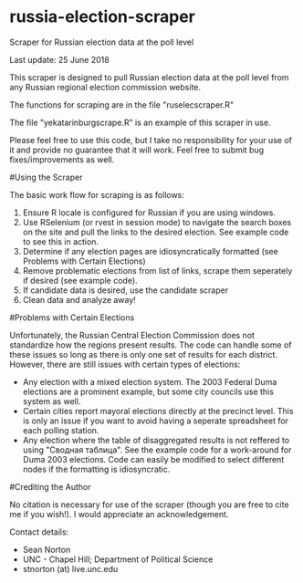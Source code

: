 # russia-election-scraper
Scraper for Russian election data at the poll level

Last update: 25 June 2018

This scraper is designed to pull Russian election data at the poll level from any Russian regional election commission website.

The functions for scraping are in the file "ruselecscraper.R"

The file "yekatarinburgscrape.R" is an example of this scraper in use.

Please feel free to use this code, but I take no responsibility for your use of it and provide no guarantee that it will work. 
Feel free to submit bug fixes/improvements as well.

#Using the Scraper

The basic work flow for scraping is as follows:
1. Ensure R locale is configured for Russian if you are using windows.
2. Use RSelenium (or rvest in session mode) to navigate the search boxes on the site and pull the links to the desired election. See example code to see this in action.
3. Determine if any election pages are idiosyncratically formatted (see Problems with Certain Elections)
4. Remove problematic elections from list of links, scrape them seperately if desired (see example code).
5. If candidate data is desired, use the candidate scraper
6. Clean data and analyze away!

#Problems with Certain Elections

Unfortunately, the Russian Central Election Commission does not standardize how the regions present results.
The code can handle some of these issues so long as there is only one set of results for each district. 
However, there are still issues with certain types of elections:
* Any election with a mixed election system. The 2003 Federal Duma elections are a prominent example, but some city councils use this system as well.
* Certain cities report mayoral elections directly at the precinct level. This is only an issue if you want to avoid having a seperate spreadsheet for each polling station.
* Any election where the table of disaggregated results is not reffered to using "Сводная таблица".
See the example code for a work-around for Duma 2003 elections. Code can easily be modified to select different nodes if the formatting is idiosyncratic.


#Crediting the Author

No citation is necessary for use of the scraper (though you are free to cite me if you wish!). I would appreciate an acknowledgement.

Contact details:
* Sean Norton
* UNC - Chapel Hill; Department of Political Science
* stnorton (at) live.unc.edu



